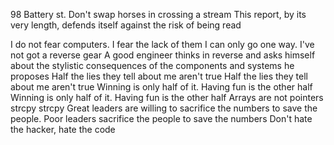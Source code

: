 98 Battery st.
Don't swap horses in crossing a stream
This report, by its very length, defends itself against the risk of being read

I do not fear computers. I fear the lack of them
I can only go one way. I've not got a reverse gear
A good engineer thinks in reverse and asks himself about the stylistic consequences of the components and systems he proposes
Half the lies they tell about me aren't true
Half the lies they tell about me aren't true
Winning is only half of it. Having fun is the other half
Winning is only half of it. Having fun is the other half
Arrays are not pointers
strcpy
strcpy
Great leaders are willing to sacrifice the numbers to save the people. Poor leaders sacrifice the people to save the numbers
Don't hate the hacker, hate the code
